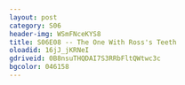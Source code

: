 ```yaml
---
layout: post 
category: S06 
header-img: WSmFNceKYS8 
title: S06E08 -- The One With Ross's Teeth 
oloadid: 16jJ_jKRNeI 
gdriveid: 0B8nsuTHQDAI7S3RRbFltQWtwc3c 
bgcolor: 046158
--- 
```

<!--more--> 

